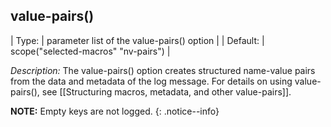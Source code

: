 ## value-pairs()

| Type:    | parameter list of the value-pairs() option |
| Default: |     scope("selected-macros" "nv-pairs")    |

*Description:* The value-pairs() option creates structured name-value
pairs from the data and metadata of the log message. For details on
using value-pairs(), see [[Structuring macros, metadata, and other value-pairs]].

**NOTE:** Empty keys are not logged.
{: .notice--info}
